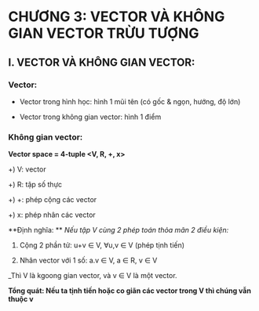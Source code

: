 # CHƯƠNG 3: VECTOR VÀ KHÔNG GIAN VECTOR TRỪU TƯỢNG  
## I. VECTOR VÀ KHÔNG GIAN VECTOR:
### Vector: 

   - Vector trong hình học: hình 1 mũi tên (có gốc & ngọn, hướng, độ lớn)

   - Vector trong không gian vector: hình 1 điểm
   
### Không gian vector:

**Vector space = 4-tuple <V, R, +, x>**

+) V: vector

+) R: tập số thực

+) +: phép cộng các vector

+) x: phép nhân các vector

**Định nghĩa: ** _Nếu tập V cùng 2 phép toán thỏa mãn 2 điều kiện:_

1) Cộng 2 phần tử: u+v ∈ V, ∀u,v ∈ V (phép tịnh tiến)

2) Nhân vector với 1 số: a.v ∈ V, a ∈ R, v ∈ V

_Thì V là kgoong gian vector, và v ∈ V là một vector.

**Tổng quát: Nếu ta tịnh tiến hoặc co giãn các vector trong V thì chúng vẫn thuộc v**


